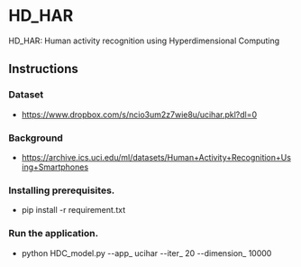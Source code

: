 # HD_HAR
HD_HAR: Human activity recognition using Hyperdimensional Computing

## Instructions

### Dataset
 - https://www.dropbox.com/s/ncio3um2z7wie8u/ucihar.pkl?dl=0

### Background
 - https://archive.ics.uci.edu/ml/datasets/Human+Activity+Recognition+Using+Smartphones

### Installing prerequisites.
 - pip install -r requirement.txt

### Run the application.
 - python HDC_model.py --app_ ucihar --iter_ 20 --dimension_ 10000
